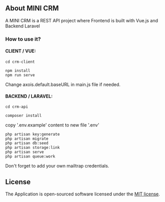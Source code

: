 
## About MINI CRM
A MINI CRM is a REST API project where Frontend is built with Vue.js and Backend Laravel

### How to use it?

#### CLIENT / VUE:
```
cd crm-client

npm install
npm run serve

```
Change axois.default.baseURL in main.js file if needed.

#### BACKEND / LARAVEL:

```
cd crm-api

composer install
```
copy '.env.example' content to new file '.env'

```
php artisan key:generate
php artisan migrate
php artisan db:seed
php artisan storage:link
php artisan serve
php artisan queue:work

```
Don't forget to add your own mailtrap credentials.

## License

The Application is open-sourced software licensed under the [MIT license](https://opensource.org/licenses/MIT).
